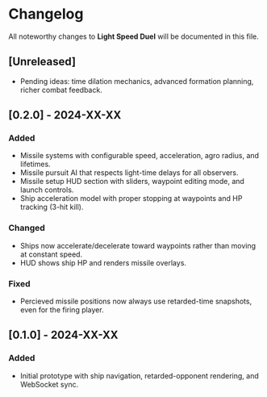 # Changelog

All noteworthy changes to **Light Speed Duel** will be documented in this file.

## [Unreleased]
- Pending ideas: time dilation mechanics, advanced formation planning, richer combat feedback.

## [0.2.0] - 2024-XX-XX
### Added
- Missile systems with configurable speed, acceleration, agro radius, and lifetimes.
- Missile pursuit AI that respects light-time delays for all observers.
- Missile setup HUD section with sliders, waypoint editing mode, and launch controls.
- Ship acceleration model with proper stopping at waypoints and HP tracking (3-hit kill).

### Changed
- Ships now accelerate/decelerate toward waypoints rather than moving at constant speed.
- HUD shows ship HP and renders missile overlays.

### Fixed
- Percieved missile positions now always use retarded-time snapshots, even for the firing player.

## [0.1.0] - 2024-XX-XX
### Added
- Initial prototype with ship navigation, retarded-opponent rendering, and WebSocket sync.

